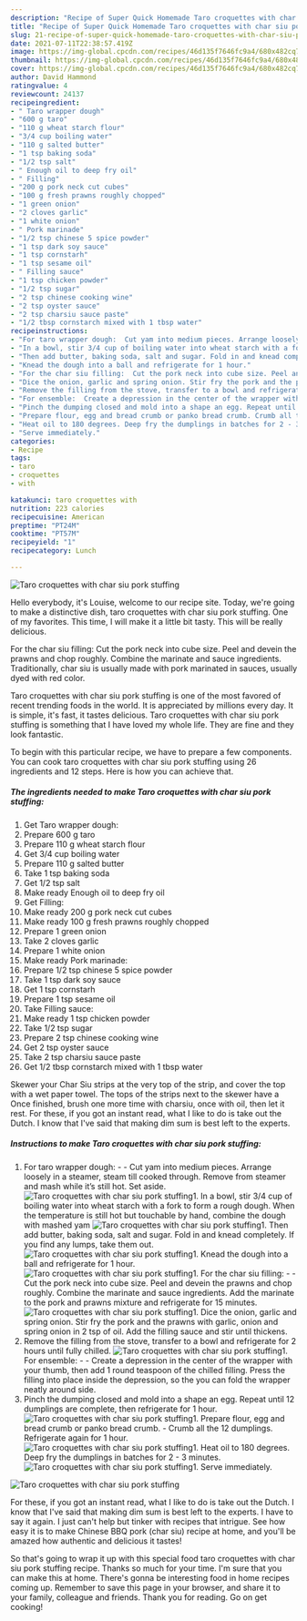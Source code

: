 ```yaml
---
description: "Recipe of Super Quick Homemade Taro croquettes with char siu pork stuffing"
title: "Recipe of Super Quick Homemade Taro croquettes with char siu pork stuffing"
slug: 21-recipe-of-super-quick-homemade-taro-croquettes-with-char-siu-pork-stuffing
date: 2021-07-11T22:38:57.419Z
image: https://img-global.cpcdn.com/recipes/46d135f7646fc9a4/680x482cq70/taro-croquettes-with-char-siu-pork-stuffing-recipe-main-photo.jpg
thumbnail: https://img-global.cpcdn.com/recipes/46d135f7646fc9a4/680x482cq70/taro-croquettes-with-char-siu-pork-stuffing-recipe-main-photo.jpg
cover: https://img-global.cpcdn.com/recipes/46d135f7646fc9a4/680x482cq70/taro-croquettes-with-char-siu-pork-stuffing-recipe-main-photo.jpg
author: David Hammond
ratingvalue: 4
reviewcount: 24137
recipeingredient:
- " Taro wrapper dough"
- "600 g taro"
- "110 g wheat starch flour"
- "3/4 cup boiling water"
- "110 g salted butter"
- "1 tsp baking soda"
- "1/2 tsp salt"
- " Enough oil to deep fry oil"
- " Filling"
- "200 g pork neck cut cubes"
- "100 g fresh prawns roughly chopped"
- "1 green onion"
- "2 cloves garlic"
- "1 white onion"
- " Pork marinade"
- "1/2 tsp chinese 5 spice powder"
- "1 tsp dark soy sauce"
- "1 tsp cornstarh"
- "1 tsp sesame oil"
- " Filling sauce"
- "1 tsp chicken powder"
- "1/2 tsp sugar"
- "2 tsp chinese cooking wine"
- "2 tsp oyster sauce"
- "2 tsp charsiu sauce paste"
- "1/2 tbsp cornstarch mixed with 1 tbsp water"
recipeinstructions:
- "For taro wrapper dough:  Cut yam into medium pieces. Arrange loosely in a steamer, steam till cooked through. Remove from steamer and mash while it’s still hot. Set aside."
- "In a bowl, stir 3/4 cup of boiling water into wheat starch with a fork to form a rough dough. When the temperature is still hot but touchable by hand, combine the dough with mashed yam"
- "Then add butter, baking soda, salt and sugar. Fold in and knead completely. If you find any lumps, take them out."
- "Knead the dough into a ball and refrigerate for 1 hour."
- "For the char siu filling:  Cut the pork neck into cube size. Peel and devein the prawns and chop roughly. Combine the marinate and sauce ingredients. Add the marinate to the pork and prawns mixture and refrigerate for 15 minutes."
- "Dice the onion, garlic and spring onion. Stir fry the pork and the prawns with garlic, onion and spring onion in 2 tsp of oil. Add the filling sauce and stir until thickens."
- "Remove the filling from the stove, transfer to a bowl and refrigerate for 2 hours until fully chilled."
- "For ensemble:  Create a depression in the center of the wrapper with your thumb, then add 1 round teaspoon of the chilled filling. Press the filling into place inside the depression, so the you can fold the wrapper neatly around side."
- "Pinch the dumping closed and mold into a shape an egg. Repeat until 12 dumplings are complete, then refrigerate for 1 hour."
- "Prepare flour, egg and bread crumb or panko bread crumb. Crumb all the 12 dumplings. Refrigerate again for 1 hour."
- "Heat oil to 180 degrees. Deep fry the dumplings in batches for 2 - 3 minutes."
- "Serve immediately."
categories:
- Recipe
tags:
- taro
- croquettes
- with

katakunci: taro croquettes with 
nutrition: 223 calories
recipecuisine: American
preptime: "PT24M"
cooktime: "PT57M"
recipeyield: "1"
recipecategory: Lunch

---
```



![Taro croquettes with char siu pork stuffing](https://img-global.cpcdn.com/recipes/46d135f7646fc9a4/680x482cq70/taro-croquettes-with-char-siu-pork-stuffing-recipe-main-photo.jpg)

Hello everybody, it's Louise, welcome to our recipe site. Today, we're going to make a distinctive dish, taro croquettes with char siu pork stuffing. One of my favorites. This time, I will make it a little bit tasty. This will be really delicious.

For the char siu filling: Cut the pork neck into cube size. Peel and devein the prawns and chop roughly. Combine the marinate and sauce ingredients. Traditionally, char siu is usually made with pork marinated in sauces, usually dyed with red color.

Taro croquettes with char siu pork stuffing is one of the most favored of recent trending foods in the world. It is appreciated by millions every day. It is simple, it's fast, it tastes delicious. Taro croquettes with char siu pork stuffing is something that I have loved my whole life. They are fine and they look fantastic.


To begin with this particular recipe, we have to prepare a few components. You can cook taro croquettes with char siu pork stuffing using 26 ingredients and 12 steps. Here is how you can achieve that.

<!--inarticleads1-->

##### The ingredients needed to make Taro croquettes with char siu pork stuffing:

1. Get  Taro wrapper dough:
1. Prepare 600 g taro
1. Prepare 110 g wheat starch flour
1. Get 3/4 cup boiling water
1. Prepare 110 g salted butter
1. Take 1 tsp baking soda
1. Get 1/2 tsp salt
1. Make ready  Enough oil to deep fry oil
1. Get  Filling:
1. Make ready 200 g pork neck cut cubes
1. Make ready 100 g fresh prawns roughly chopped
1. Prepare 1 green onion
1. Take 2 cloves garlic
1. Prepare 1 white onion
1. Make ready  Pork marinade:
1. Prepare 1/2 tsp chinese 5 spice powder
1. Take 1 tsp dark soy sauce
1. Get 1 tsp cornstarh
1. Prepare 1 tsp sesame oil
1. Take  Filling sauce:
1. Make ready 1 tsp chicken powder
1. Take 1/2 tsp sugar
1. Prepare 2 tsp chinese cooking wine
1. Get 2 tsp oyster sauce
1. Take 2 tsp charsiu sauce paste
1. Get 1/2 tbsp cornstarch mixed with 1 tbsp water


Skewer your Char Siu strips at the very top of the strip, and cover the top with a wet paper towel. The tops of the strips next to the skewer have a Once finished, brush one more time with charsiu, once with oil, then let it rest. For these, if you got an instant read, what I like to do is take out the Dutch. I know that I&#39;ve said that making dim sum is best left to the experts. 

<!--inarticleads2-->

##### Instructions to make Taro croquettes with char siu pork stuffing:

1. For taro wrapper dough: -  - Cut yam into medium pieces. Arrange loosely in a steamer, steam till cooked through. Remove from steamer and mash while it’s still hot. Set aside.
<img src="//assets-global.cpcdn.com/assets/icons/button_play-2c75c40dde080a61004c1f40b05d8f140eaff45d7e9e6481dc71c63d2e7c4909.png" alt="Taro croquettes with char siu pork stuffing">1. In a bowl, stir 3/4 cup of boiling water into wheat starch with a fork to form a rough dough. When the temperature is still hot but touchable by hand, combine the dough with mashed yam
<img src="//assets-global.cpcdn.com/assets/icons/button_play-2c75c40dde080a61004c1f40b05d8f140eaff45d7e9e6481dc71c63d2e7c4909.png" alt="Taro croquettes with char siu pork stuffing">1. Then add butter, baking soda, salt and sugar. Fold in and knead completely. If you find any lumps, take them out.
<img src="//assets-global.cpcdn.com/assets/icons/button_play-2c75c40dde080a61004c1f40b05d8f140eaff45d7e9e6481dc71c63d2e7c4909.png" alt="Taro croquettes with char siu pork stuffing">1. Knead the dough into a ball and refrigerate for 1 hour.
<img src="//assets-global.cpcdn.com/assets/icons/button_play-2c75c40dde080a61004c1f40b05d8f140eaff45d7e9e6481dc71c63d2e7c4909.png" alt="Taro croquettes with char siu pork stuffing">1. For the char siu filling: -  - Cut the pork neck into cube size. Peel and devein the prawns and chop roughly. Combine the marinate and sauce ingredients. Add the marinate to the pork and prawns mixture and refrigerate for 15 minutes.
<img src="//assets-global.cpcdn.com/assets/icons/button_play-2c75c40dde080a61004c1f40b05d8f140eaff45d7e9e6481dc71c63d2e7c4909.png" alt="Taro croquettes with char siu pork stuffing">1. Dice the onion, garlic and spring onion. Stir fry the pork and the prawns with garlic, onion and spring onion in 2 tsp of oil. Add the filling sauce and stir until thickens.
1. Remove the filling from the stove, transfer to a bowl and refrigerate for 2 hours until fully chilled.
<img src="//assets-global.cpcdn.com/assets/icons/button_play-2c75c40dde080a61004c1f40b05d8f140eaff45d7e9e6481dc71c63d2e7c4909.png" alt="Taro croquettes with char siu pork stuffing">1. For ensemble: -  - Create a depression in the center of the wrapper with your thumb, then add 1 round teaspoon of the chilled filling. Press the filling into place inside the depression, so the you can fold the wrapper neatly around side.
1. Pinch the dumping closed and mold into a shape an egg. Repeat until 12 dumplings are complete, then refrigerate for 1 hour.
<img src="//assets-global.cpcdn.com/assets/icons/button_play-2c75c40dde080a61004c1f40b05d8f140eaff45d7e9e6481dc71c63d2e7c4909.png" alt="Taro croquettes with char siu pork stuffing">1. Prepare flour, egg and bread crumb or panko bread crumb. - Crumb all the 12 dumplings. Refrigerate again for 1 hour.
<img src="//assets-global.cpcdn.com/assets/icons/button_play-2c75c40dde080a61004c1f40b05d8f140eaff45d7e9e6481dc71c63d2e7c4909.png" alt="Taro croquettes with char siu pork stuffing">1. Heat oil to 180 degrees. Deep fry the dumplings in batches for 2 - 3 minutes.
<img src="//assets-global.cpcdn.com/assets/icons/button_play-2c75c40dde080a61004c1f40b05d8f140eaff45d7e9e6481dc71c63d2e7c4909.png" alt="Taro croquettes with char siu pork stuffing">1. Serve immediately.
<img src="//assets-global.cpcdn.com/assets/icons/button_play-2c75c40dde080a61004c1f40b05d8f140eaff45d7e9e6481dc71c63d2e7c4909.png" alt="Taro croquettes with char siu pork stuffing">

For these, if you got an instant read, what I like to do is take out the Dutch. I know that I&#39;ve said that making dim sum is best left to the experts. I have to say it again. I just can&#39;t help but tinker with recipes that intrigue. See how easy it is to make Chinese BBQ pork (char siu) recipe at home, and you&#39;ll be amazed how authentic and delicious it tastes! 

So that's going to wrap it up with this special food taro croquettes with char siu pork stuffing recipe. Thanks so much for your time. I'm sure that you can make this at home. There's gonna be interesting food in home recipes coming up. Remember to save this page in your browser, and share it to your family, colleague and friends. Thank you for reading. Go on get cooking!
